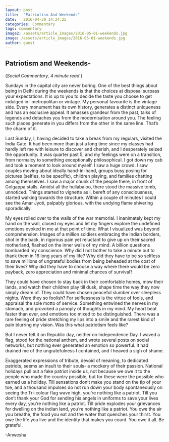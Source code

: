 ```yaml
---
layout: post
title:  "Patriotism And Weekends"
date:   2016-04-30 14:34:25
categories: Commentary
tags: commentary
image2: /assets/article_images/2016-05-01-weekends.jpg
image: /assets/article_images/2016-05-01-weekends.jpg
author: guest
---
```

<h2>Patriotism and Weekends-</h2>
(<i>Social Commentary, 4 minute read </i>)
<p>Sundays in the capital city are never boring. One of the best things about being in Delhi during the weekends is that the choices at disposal surpass your expectations. It is up to you to decide the taste you choose to get indulged in- metropolitan or vintage. My personal favourite is the vintage side. Every monument has its own history, generates a distinct uniqueness and has an exclusive appeal. It amasses grandeur from the past, talks of legends and detaches you from the modernisation around you. The feeling such places generate in you differs from the other in the same line. That’s the charm of it.</p>

<p>Last Sunday, I, having decided to take a break from my regulars, visited the India Gate. It had been more than just a long time since my classes had hardly left me with leisure to discover and cherish, and I desperately seized the opportunity. It was quarter past 5, and my feelings were on a transition, from normalcy to something exceptionally philosophical. I got down my cab and took a moment to look around myself. I saw a huge crowd. I saw couples moving about ideally hand-in-hand, groups busy posing for pictures (selfies, to be specific), children playing, and families chatting among themselves. I saw a major chunk of the people there, in front of Golgappa stalls. Amidst all the hullabaloo, there stood the massive tomb, unnoticed. Things started to vignette as I, bereft of any consciousness, started walking towards the structure. Within a couple of minutes I could see the Amar Jyoti, palpably glorious, with the undying flame shivering sporadically. </p>

<p>My eyes rolled over to the walls of the war memorial. I inanimately kept my hand on the wall, closed my eyes and let my fingers explore the undefined emotions evoked in me at that point of time. What I visualized was beyond comprehension. Images of a million soldiers embracing the Indian borders, shot in the back, in rigorous pain yet reluctant to give up on their sacred motherland, flashed on the inner walls of my mind. A billion questions bombarded my conscience. Why did I not bother to take a minute out to thank them in 16 long years of my life? Why did they have to be so selfless to save millions of ungrateful bodies from being beheaded at the cost of their lives? Why did they have to choose a way where there would be zero payback, zero appreciation and minimal chances of survival? </p>

<p>They could have chosen to stay back in their comfortable homes, mow their lands, and watch their children play till dusk, shape time the way they now simply dream of. They could have chosen peaceful slumber over sleepless nights. Were they so foolish? For selflessness is the virtue of fools, and appraisal the sole motto of service. Something entwined the nerves in my stomach, and provoked a panoply of thoughts in my mind. My heart beat faster than ever, and emotions too mixed to be distinguished. There was a rare feeling of pride stretching my lips into a smile and the rarest kind of pain blurring my vision. Was this what patriotism feels like?</p> 

<p>But I never felt it on Republic day, neither on Independence Day. I waved a flag, stood for the national anthem, and wrote several posts on social networks, but nothing ever generated an emotion so powerful. It had drained me of the ungratefulness I contained, and I heaved a sigh of shame.</p>

<p>Exaggerated expressions of tribute, devoid of meaning, to dedicated patriots, seems an insult to their souls- a mockery of their passion. National holidays pull out a fake patriot inside us, not because we owe it to the people who made the country possible, but for these were the possible who earned us a holiday. Till sensations don’t make you stand on the tip of your toe, and a thousand impulses do not run down your body spontaneously on seeing the Tri-colour flag wave high, you’re nothing like a patriot. Till you don’t thank your God for sending his angels in uniforms to save your lives every day, you’re nothing like a patriot. Till pride explodes your grievances for dwelling on the indian land, you’re nothing like a patriot. You owe the air you breathe, the food you eat and the water that quenches your thirst. You owe the life you live and the identity that makes you count. You owe it all. Be grateful.</p>
-Anwesha
